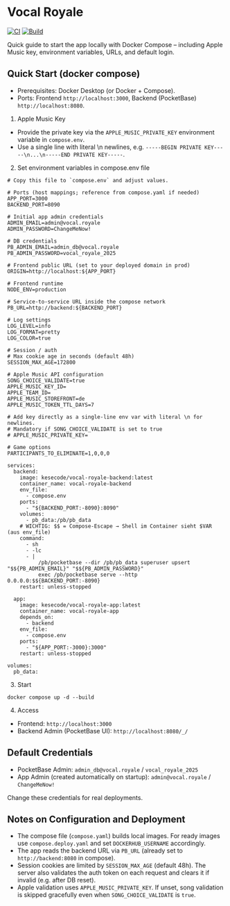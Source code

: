# Vocal Royale

[![CI](https://github.com/kesecode/vocal-royale/actions/workflows/test.yml/badge.svg)](https://github.com/kesecode/vocal-royale/actions/workflows/test.yml)
[![Build](https://github.com/kesecode/vocal-royale/actions/workflows/build.yml/badge.svg)](https://github.com/kesecode/vocal-royale/actions/workflows/build.yml)

Quick guide to start the app locally with Docker Compose – including Apple Music key, environment variables, URLs, and default login.

## Quick Start (docker compose)
- Prerequisites: Docker Desktop (or Docker + Compose).
- Ports: Frontend `http://localhost:3000`, Backend (PocketBase) `http://localhost:8080`.

1) Apple Music Key
- Provide the private key via the `APPLE_MUSIC_PRIVATE_KEY` environment variable in `compose.env`.
- Use a single line with literal \n newlines, e.g. `-----BEGIN PRIVATE KEY-----\n...\n-----END PRIVATE KEY-----`.

2) Set environment variables in compose.env file

```
# Copy this file to `compose.env` and adjust values.

# Ports (host mappings; reference from compose.yaml if needed)
APP_PORT=3000
BACKEND_PORT=8090

# Initial app admin credentials
ADMIN_EMAIL=admin@vocal.royale
ADMIN_PASSWORD=ChangeMeNow!

# DB credentials
PB_ADMIN_EMAIL=admin_db@vocal.royale
PB_ADMIN_PASSWORD=vocal_royale_2025

# Frontend public URL (set to your deployed domain in prod)
ORIGIN=http://localhost:${APP_PORT}

# Frontend runtime
NODE_ENV=production

# Service-to-service URL inside the compose network
PB_URL=http://backend:${BACKEND_PORT}

# Log settings
LOG_LEVEL=info
LOG_FORMAT=pretty
LOG_COLOR=true

# Session / auth
# Max cookie age in seconds (default 48h)
SESSION_MAX_AGE=172800

# Apple Music API configuration
SONG_CHOICE_VALIDATE=true
APPLE_MUSIC_KEY_ID=
APPLE_TEAM_ID=
APPLE_MUSIC_STOREFRONT=de
APPLE_MUSIC_TOKEN_TTL_DAYS=7

# Add key directly as a single-line env var with literal \n for newlines.
# Mandatory if SONG_CHOICE_VALIDATE is set to true
# APPLE_MUSIC_PRIVATE_KEY=

# Game options
PARTICIPANTS_TO_ELIMINATE=1,0,0,0
```


```
services:
  backend:
    image: kesecode/vocal-royale-backend:latest
    container_name: vocal-royale-backend
    env_file:
      - compose.env
    ports:
      - "${BACKEND_PORT:-8090}:8090"
    volumes:
      - pb_data:/pb/pb_data
    # WICHTIG: $$ = Compose-Escape → Shell im Container sieht $VAR (aus env_file)
    command:
      - sh
      - -lc
      - |
          /pb/pocketbase --dir /pb/pb_data superuser upsert "$${PB_ADMIN_EMAIL}" "$${PB_ADMIN_PASSWORD}"
          exec /pb/pocketbase serve --http 0.0.0.0:$${BACKEND_PORT:-8090}
    restart: unless-stopped

  app:
    image: kesecode/vocal-royale-app:latest
    container_name: vocal-royale-app
    depends_on:
      - backend
    env_file:
      - compose.env
    ports:
      - "${APP_PORT:-3000}:3000"
    restart: unless-stopped

volumes:
  pb_data:
```

3) Start
```
docker compose up -d --build
```

4) Access
- Frontend: `http://localhost:3000`
- Backend Admin (PocketBase UI): `http://localhost:8080/_/`

## Default Credentials
- PocketBase Admin: `admin_db@vocal.royale` / `vocal_royale_2025`
- App Admin (created automatically on startup): `admin@vocal.royale` / `ChangeMeNow!`

Change these credentials for real deployments.

## Notes on Configuration and Deployment
- The compose file (`compose.yaml`) builds local images. For ready images use `compose.deploy.yaml` and set `DOCKERHUB_USERNAME` accordingly.
- The app reads the backend URL via `PB_URL` (already set to `http://backend:8080` in compose).
- Session cookies are limited by `SESSION_MAX_AGE` (default 48h). The server also validates
  the auth token on each request and clears it if invalid (e.g. after DB reset).
- Apple validation uses `APPLE_MUSIC_PRIVATE_KEY`. If unset, song validation is skipped gracefully even when `SONG_CHOICE_VALIDATE` is `true`.
